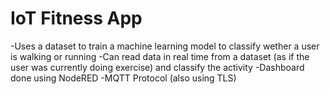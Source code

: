 # IoT Fitness App

-Uses a dataset to train a machine learning model to classify wether a user is walking or running
-Can read data in real time from a dataset (as if the user was currently doing exercise) and classify the activity
-Dashboard done using NodeRED
-MQTT Protocol (also using TLS)
